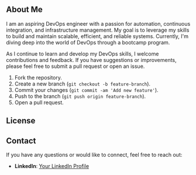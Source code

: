 
## About Me

I am an aspiring DevOps engineer with a passion for automation, continuous integration, and infrastructure management. My goal is to leverage my skills to build and maintain scalable, efficient, and reliable systems. Currently, I'm diving deep into the world of DevOps through a bootcamp program.



As I continue to learn and develop my DevOps skills, I welcome contributions and feedback. If you have suggestions or improvements, please feel free to submit a pull request or open an issue.

1. Fork the repository.
2. Create a new branch (`git checkout -b feature-branch`).
3. Commit your changes (`git commit -am 'Add new feature'`).
4. Push to the branch (`git push origin feature-branch`).
5. Open a pull request.

## License

## Contact

If you have any questions or would like to connect, feel free to reach out:

- **LinkedIn**: [Your LinkedIn Profile](https://www.linkedin.com/in/mohammed-islam-735a85262/)

<!---
Mohammed-islam0907/Mohammed-islam0907 is a ✨ special ✨ repository because its `README.md` (this file) appears on your GitHub profile.
You can click the Preview link to take a look at your changes.
--->
